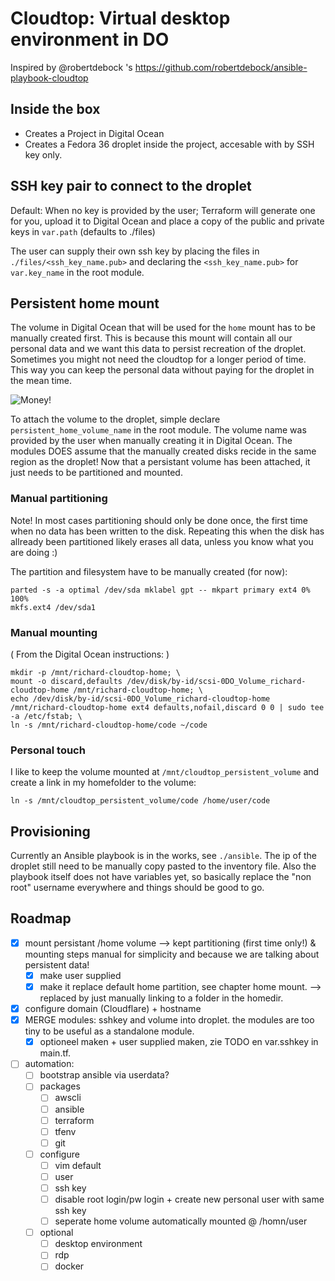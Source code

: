 # Cloudtop: Virtual desktop environment in DO

Inspired by @robertdebock 's <https://github.com/robertdebock/ansible-playbook-cloudtop>

## Inside the box

- Creates a Project in Digital Ocean
- Creates a Fedora 36 droplet inside the project, accesable with by SSH key only.

## SSH key pair to connect to the droplet

Default: When no key is provided by the user; Terraform will generate one for you, upload it to Digital Ocean and place a copy of the public and private keys in `var.path` (defaults to ./files)

The user can supply their own ssh key by placing the files in `./files/<ssh_key_name.pub>` and declaring the `<ssh_key_name.pub>` for `var.key_name` in the root module.

## Persistent home mount

The volume in Digital Ocean that will be used for the `home` mount has to be manually created first. This is because this mount will contain all our personal data and we want this data to persist recreation of the droplet. Sometimes you might not need the cloudtop for a longer period of time. This way you can keep the personal data without paying for the droplet in the mean time.

![Money!](https://i.pinimg.com/originals/d3/19/2b/d3192ba96881787f4737180f4d1f37ce.png)

To attach the volume to the droplet, simple declare `persistent_home_volume_name` in the root module. The volume name was provided by the user when manually creating it in Digital Ocean.
The modules DOES assume that the manually created disks recide in the same region as the droplet!
Now that a persistant volume has been attached, it just needs to be partitioned and mounted.

### Manual partitioning

Note! In most cases partitioning should only be done once, the first time when no data has been written to the disk.
Repeating this when the disk has allready been partitioned likely erases all data, unless you know what you are doing :)

The partition and filesystem have to be manually created (for now):

```text
parted -s -a optimal /dev/sda mklabel gpt -- mkpart primary ext4 0% 100%
mkfs.ext4 /dev/sda1
```

### Manual mounting

( From the Digital Ocean instructions: )

```shell
mkdir -p /mnt/richard-cloudtop-home; \
mount -o discard,defaults /dev/disk/by-id/scsi-0DO_Volume_richard-cloudtop-home /mnt/richard-cloudtop-home; \
echo /dev/disk/by-id/scsi-0DO_Volume_richard-cloudtop-home /mnt/richard-cloudtop-home ext4 defaults,nofail,discard 0 0 | sudo tee -a /etc/fstab; \
ln -s /mnt/richard-cloudtop-home/code ~/code
```

### Personal touch

I like to keep the volume mounted at `/mnt/cloudtop_persistent_volume` and create a link in my homefolder to the volume:

```shell
ln -s /mnt/cloudtop_persistent_volume/code /home/user/code
```

## Provisioning

Currently an Ansible playbook is in the works, see `./ansible`. The ip of the droplet still need to be manually copy pasted to the inventory file. Also the playbook itself does not have variables yet, so basically replace the "non root" username everywhere and things should be good to go.

## Roadmap

- [x] mount persistant /home volume --> kept partitioning (first time only!) & mounting steps manual for simplicity and because we are talking about persistent data!
  - [x] make user supplied
  - [x] make it replace default home partition, see chapter home mount. --> replaced by just manually linking to a folder in the homedir.
- [x] configure domain (Cloudflare) + hostname
- [x] MERGE modules: sshkey and volume into droplet. the modules are too tiny to be useful as a standalone module.
  - [x] optioneel maken + user supplied maken, zie TODO en var.sshkey in main.tf.
- [ ] automation:
  - [ ] bootstrap ansible via userdata?
  - [ ] packages
    - [ ] awscli
    - [ ] ansible
    - [ ] terraform
    - [ ] tfenv
    - [ ] git
  - [ ] configure
    - [ ] vim default
    - [ ] user
    - [ ] ssh key
    - [ ] disable root login/pw login + create new personal user with same ssh key
    - [ ] seperate home volume automatically mounted @ /homn/user
  - [ ] optional
    - [ ] desktop environment
    - [ ] rdp
    - [ ] docker
